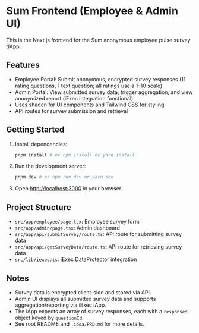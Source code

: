 # Sum Frontend (Employee & Admin UI)

This is the Next.js frontend for the Sum anonymous employee pulse survey dApp.

## Features
- Employee Portal: Submit anonymous, encrypted survey responses (11 rating questions, 1 text question; all ratings use a 1–10 scale)
- Admin Portal: View submitted survey data, trigger aggregation, and view anonymized report (iExec integration functional)
- Uses shadcn for UI components and Tailwind CSS for styling
- API routes for survey submission and retrieval

## Getting Started

1. Install dependencies:
   ```bash
   pnpm install # or npm install or yarn install
   ```
2. Run the development server:
   ```bash
   pnpm dev # or npm run dev or yarn dev
   ```
3. Open [http://localhost:3000](http://localhost:3000) in your browser.

## Project Structure
- `src/app/employee/page.tsx`: Employee survey form
- `src/app/admin/page.tsx`: Admin dashboard
- `src/app/api/submitSurvey/route.ts`: API route for submitting survey data
- `src/app/api/getSurveyData/route.ts`: API route for retrieving survey data
- `src/lib/iexec.ts`: iExec DataProtector integration

## Notes
- Survey data is encrypted client-side and stored via API.
- Admin UI displays all submitted survey data and supports aggregation/reporting via iExec iApp.
- The iApp expects an array of survey responses, each with a `responses` object keyed by `questionId`.
- See root README and `.idea/PRD.md` for more details.
